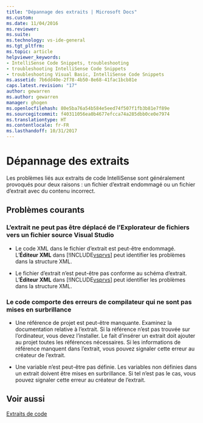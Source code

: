 ```yaml
---
title: "Dépannage des extraits | Microsoft Docs"
ms.custom: 
ms.date: 11/04/2016
ms.reviewer: 
ms.suite: 
ms.technology: vs-ide-general
ms.tgt_pltfrm: 
ms.topic: article
helpviewer_keywords:
- IntelliSense Code Snippets, troubleshooting
- troubleshooting IntelliSense Code Snippets
- troubleshooting Visual Basic, IntelliSense Code Snippets
ms.assetid: 7b6dd40e-2f78-4b50-8e68-41fac1bcb81e
caps.latest.revision: "17"
author: gewarren
ms.author: gewarren
manager: ghogen
ms.openlocfilehash: 80e5ba76a54b584e5eed74f507f1fb3b81e7f89e
ms.sourcegitcommit: f40311056ea0b4677efcca74a285dbb0ce0e7974
ms.translationtype: HT
ms.contentlocale: fr-FR
ms.lasthandoff: 10/31/2017
---
```

# <a name="troubleshooting-snippets"></a>Dépannage des extraits
Les problèmes liés aux extraits de code IntelliSense sont généralement provoqués pour deux raisons : un fichier d’extrait endommagé ou un fichier d’extrait avec du contenu incorrect.  
  
## <a name="common-problems"></a>Problèmes courants  
  
### <a name="the-snippet-cannot-be-dragged-from-file-explorer-to-a-visual-studio-source-file"></a>L’extrait ne peut pas être déplacé de l’Explorateur de fichiers vers un fichier source Visual Studio  
  
-   Le code XML dans le fichier d’extrait est peut-être endommagé. L’**Éditeur XML** dans [!INCLUDE[vsprvs](../code-quality/includes/vsprvs_md.md)] peut identifier les problèmes dans la structure XML.  
  
-   Le fichier d’extrait n’est peut-être pas conforme au schéma d’extrait. L’**Éditeur XML** dans [!INCLUDE[vsprvs](../code-quality/includes/vsprvs_md.md)] peut identifier les problèmes dans la structure XML.  
  
### <a name="the-code-has-compiler-errors-that-are-not-highlighted"></a>Le code comporte des erreurs de compilateur qui ne sont pas mises en surbrillance  
  
-   Une référence de projet est peut-être manquante. Examinez la documentation relative à l’extrait. Si la référence n’est pas trouvée sur l’ordinateur, vous devez l’installer. Le fait d’insérer un extrait doit ajouter au projet toutes les références nécessaires. Si les informations de référence manquent dans l’extrait, vous pouvez signaler cette erreur au créateur de l’extrait.  
  
-   Une variable n’est peut-être pas définie. Les variables non définies dans un extrait doivent être mises en surbrillance. Si tel n’est pas le cas, vous pouvez signaler cette erreur au créateur de l’extrait.  
  
## <a name="see-also"></a>Voir aussi  
 [Extraits de code](../ide/code-snippets.md)